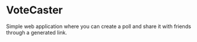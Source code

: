# VoteCaster
Simple web application where you can create a poll and share it with friends through a generated link.
